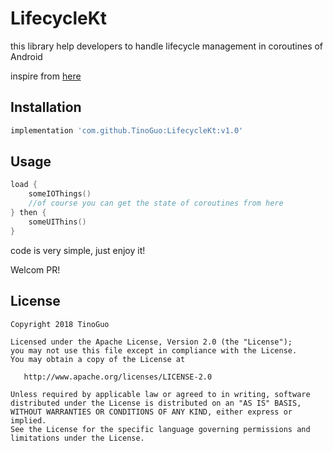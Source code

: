 # LifecycleKt

this library help developers to handle lifecycle management in coroutines of Android

inspire from [here](https://hellsoft.se/simple-asynchronous-loading-with-kotlin-coroutines-f26408f97f46)

## Installation
```groovy
implementation 'com.github.TinoGuo:LifecycleKt:v1.0'
```

## Usage
```kotlin
load {
    someIOThings()
    //of course you can get the state of coroutines from here
} then {
    someUIThins()
}
```
code is very simple, just enjoy it!

Welcom PR!

License
-------

    Copyright 2018 TinoGuo

    Licensed under the Apache License, Version 2.0 (the "License");
    you may not use this file except in compliance with the License.
    You may obtain a copy of the License at

       http://www.apache.org/licenses/LICENSE-2.0

    Unless required by applicable law or agreed to in writing, software
    distributed under the License is distributed on an "AS IS" BASIS,
    WITHOUT WARRANTIES OR CONDITIONS OF ANY KIND, either express or implied.
    See the License for the specific language governing permissions and
    limitations under the License.